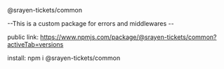 @srayen-tickets/common

--This is a custom package for errors and middlewares --

public link: https://www.npmjs.com/package/@srayen-tickets/common?activeTab=versions

install: npm i @srayen-tickets/common